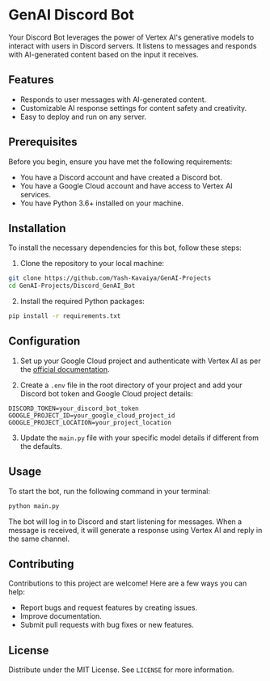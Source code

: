 # GenAI Discord Bot

Your Discord Bot leverages the power of Vertex AI's generative models to interact with users in Discord servers. It listens to messages and responds with AI-generated content based on the input it receives.

## Features

- Responds to user messages with AI-generated content.
- Customizable AI response settings for content safety and creativity.
- Easy to deploy and run on any server.

## Prerequisites

Before you begin, ensure you have met the following requirements:

- You have a Discord account and have created a Discord bot.
- You have a Google Cloud account and have access to Vertex AI services.
- You have Python 3.6+ installed on your machine.

## Installation

To install the necessary dependencies for this bot, follow these steps:

1. Clone the repository to your local machine:


```bash
git clone https://github.com/Yash-Kavaiya/GenAI-Projects
cd GenAI-Projects/Discord_GenAI_Bot
```

2. Install the required Python packages:

```bash
pip install -r requirements.txt
```

## Configuration

1. Set up your Google Cloud project and authenticate with Vertex AI as per the [official documentation](https://cloud.google.com/vertex-ai/docs/start/client-libraries).

2. Create a `.env` file in the root directory of your project and add your Discord bot token and Google Cloud project details:

```plaintext
DISCORD_TOKEN=your_discord_bot_token
GOOGLE_PROJECT_ID=your_google_cloud_project_id
GOOGLE_PROJECT_LOCATION=your_project_location
```

3. Update the `main.py` file with your specific model details if different from the defaults.

## Usage

To start the bot, run the following command in your terminal:

```bash
python main.py
```

The bot will log in to Discord and start listening for messages. When a message is received, it will generate a response using Vertex AI and reply in the same channel.

## Contributing

Contributions to this project are welcome! Here are a few ways you can help:

- Report bugs and request features by creating issues.
- Improve documentation.
- Submit pull requests with bug fixes or new features.


## License

Distribute under the MIT License. See `LICENSE` for more information.

